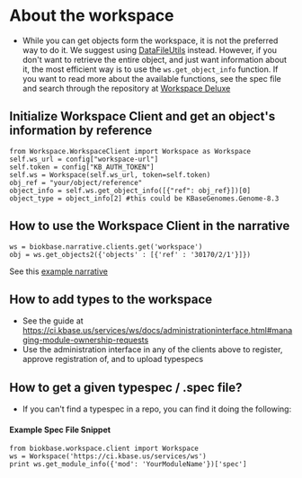 # About the workspace
* While you can get objects form the workspace, it is not the preferred way to do it. We suggest using [DataFileUtils](https://github.com/bio-boris/NewKbaseDevelopers/blob/master/recipes/FileUtilsRecipes.md#datafileutil) instead.
However, if you don't want to retrieve the entire object, and just want information about it, the most efficient way is to use the `ws.get_object_info` function.
If you want to read more about the available functions, see the spec file and search through the repository at 
[Workspace Deluxe](https://github.com/kbase/workspace_deluxe)

## Initialize Workspace Client and get an object's information by reference
    from Workspace.WorkspaceClient import Workspace as Workspace
    self.ws_url = config["workspace-url"]
    self.token = config["KB_AUTH_TOKEN"]
    self.ws = Workspace(self.ws_url, token=self.token)
    obj_ref = "your/object/reference"
    object_info = self.ws.get_object_info([{"ref": obj_ref}])[0]
    object_type = object_info[2] #this could be KBaseGenomes.Genome-8.3

## How to use the Workspace Client in the narrative
    ws = biokbase.narrative.clients.get('workspace')
    obj = ws.get_objects2({'objects' : [{'ref' : '30170/2/1'}]})
See this [example narrative](https://narrative.kbase.us/narrative/ws.30170.obj.1)


## How to add types to the workspace
* See the guide at https://ci.kbase.us/services/ws/docs/administrationinterface.html#managing-module-ownership-requests
* Use the administration interface in any of the clients above to register, approve registration of, and to upload typespecs

## How to get a given typespec / .spec file?
* If you can't find a typespec in a repo, you can find it doing the following:
#### Example Spec File Snippet

    from biokbase.workspace.client import Workspace
    ws = Workspace('https://ci.kbase.us/services/ws')
    print ws.get_module_info({'mod': 'YourModuleName'})['spec']

